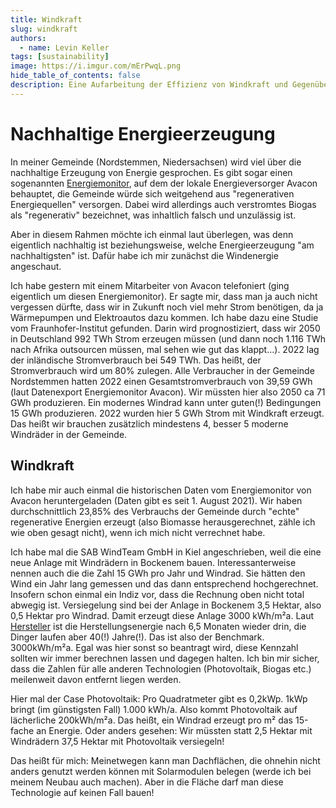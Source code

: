 ```yaml
---
title: Windkraft
slug: windkraft
authors:
  - name: Levin Keller
tags: [sustainability]
image: https://i.imgur.com/mErPwqL.png
hide_table_of_contents: false
description: Eine Aufarbeitung der Effizienz von Windkraft und Gegenüberstellung mit anderen Technologien, die als nachhaltig bezeichnet werden.
---
```


# Nachhaltige Energieerzeugung

In meiner Gemeinde (Nordstemmen, Niedersachsen) wird viel über die nachhaltige Erzeugung von Energie gesprochen. Es gibt sogar einen sogenannten [Energiemonitor](https://energiemonitor.avacon.de/nordstemmen), auf dem der lokale Energieversorger Avacon behauptet, die Gemeinde würde sich weitgehend aus "regenerativen Energiequellen" versorgen. Dabei wird allerdings auch verstromtes Biogas als "regenerativ" bezeichnet, was inhaltlich falsch und unzulässig ist.

Aber in diesem Rahmen möchte ich einmal laut überlegen, was denn eigentlich nachhaltig ist beziehungsweise, welche Energieerzeugung "am nachhaltigsten" ist. Dafür habe ich mir zunächst die Windenergie angeschaut.

Ich habe gestern mit einem Mitarbeiter von Avacon telefoniert (ging eigentlich um diesen Energiemonitor). Er sagte mir, dass man ja auch nicht vergessen dürfte, dass wir in Zukunft noch viel mehr Strom benötigen, da ja Wärmepumpen und Elektroautos dazu kommen. Ich habe dazu eine Studie vom Fraunhofer-Institut gefunden. Darin wird prognostiziert, dass wir 2050 in Deutschland 992 TWh Strom erzeugen müssen (und dann noch 1.116 TWh nach Afrika outsourcen müssen, mal sehen wie gut das klappt...). 2022 lag der inländische Stromverbrauch bei 549 TWh. Das heißt, der Stromverbrauch wird um 80% zulegen. Alle Verbraucher in der Gemeinde Nordstemmen hatten 2022 einen Gesamtstromverbrauch von 39,59 GWh (laut Datenexport Energiemonitor Avacon). Wir müssten hier also 2050 ca 71 GWh produzieren. Ein modernes Windrad kann unter guten(!) Bedingungen 15 GWh produzieren. 2022 wurden hier 5 GWh Strom mit Windkraft erzeugt. Das heißt wir brauchen zusätzlich mindestens 4, besser 5 moderne Windräder in der Gemeinde.

## Windkraft

Ich habe mir auch einmal die historischen Daten vom Energiemonitor von Avacon heruntergeladen (Daten gibt es seit 1. August 2021). Wir haben durchschnittlich 23,85% des Verbrauchs der Gemeinde durch "echte" regenerative Energien erzeugt (also Biomasse herausgerechnet, zähle ich wie oben gesagt nicht), wenn ich mich nicht verrechnet habe.

Ich habe mal die SAB WindTeam GmbH in Kiel angeschrieben, weil die eine neue Anlage mit Windrädern in Bockenem bauen. Interessanterweise nennen auch die die Zahl 15 GWh pro Jahr und Windrad. Sie hätten den Wind ein Jahr lang gemessen und das dann entsprechend hochgerechnet. Insofern schon einmal ein Indiz vor, dass die Rechnung oben nicht total abwegig ist. Versiegelung sind bei der Anlage in Bockenem 3,5 Hektar, also 0,5 Hektar pro Windrad. Damit erzeugt diese Anlage 3000 kWh/m²a. Laut [Hersteller](https://www.vestas.com/en/products/enventus-platform/v162-6-2-mw) ist die Herstellungsenergie nach 6,5 Monaten wieder drin, die Dinger laufen aber 40(!) Jahre(!). Das ist also der Benchmark. 3000kWh/m²a. Egal was hier sonst so beantragt wird, diese Kennzahl sollten wir immer berechnen lassen und dagegen halten. Ich bin mir sicher, dass die Zahlen für alle anderen Technologien (Photovoltaik, Biogas etc.) meilenweit davon entfernt liegen werden.

Hier mal der Case Photovoltaik: Pro Quadratmeter gibt es 0,2kWp. 1kWp bringt (im günstigsten Fall) 1.000 kWh/a. Also kommt Photovoltaik auf lächerliche 200kWh/m²a. Das heißt, ein Windrad erzeugt pro m² das 15-fache an Energie. Oder anders gesehen: Wir müssten statt 2,5 Hektar mit Windrädern 37,5 Hektar mit Photovoltaik versiegeln!

Das heißt für mich: Meinetwegen kann man Dachflächen, die ohnehin nicht anders genutzt werden können mit Solarmodulen belegen (werde ich bei meinem Neubau auch machen). Aber in die Fläche darf man diese Technologie auf keinen Fall bauen!

